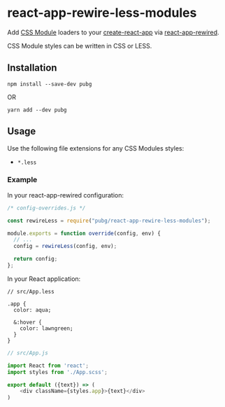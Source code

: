 # react-app-rewire-less-modules

Add [CSS Module](https://github.com/css-modules/css-modules) loaders to your
[create-react-app](https://github.com/facebookincubator/create-react-app) via
[react-app-rewired](https://github.com/timarney/react-app-rewired).

CSS Module styles can be written in CSS or LESS.

## Installation

```
npm install --save-dev pubg
```

OR

```
yarn add --dev pubg
```

## Usage

Use the following file extensions for any CSS Modules styles:

* `*.less`

### Example

In your react-app-rewired configuration:

```javascript
/* config-overrides.js */

const rewireLess = require("pubg/react-app-rewire-less-modules");

module.exports = function override(config, env) {
  // ...
  config = rewireLess(config, env);

  return config;
};
```

In your React application:

```less
// src/App.less

.app {
  color: aqua;

  &:hover {
    color: lawngreen;
  }
}
```

```js harmony
// src/App.js

import React from 'react';
import styles from './App.scss';

export default ({text}) => (
    <div className={styles.app}>{text}</div>
)
```
